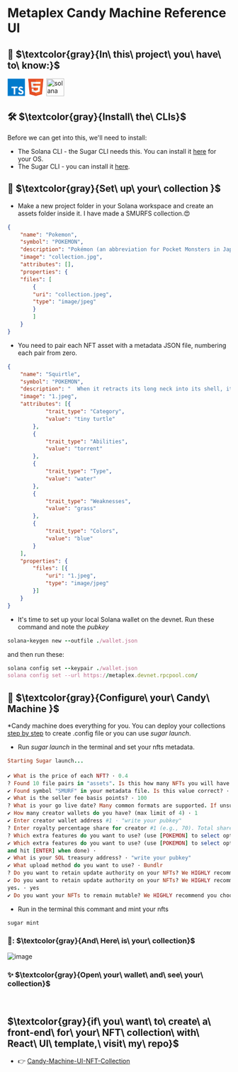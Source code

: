 # Metaplex Candy Machine Reference UI  

## :dart: $\textcolor{gray}{In\ this\ project\ you\ have\ to\ know:}$

<div>
     <img src="https://raw.githubusercontent.com/devicons/devicon/1119b9f84c0290e0f0b38982099a2bd027a48bf1/icons/typescript/typescript-original.svg" title="typescript" **alt="typescript" width="40" height="40"/>
<img src="https://github.com/devicons/devicon/blob/master/icons/html5/html5-original.svg" title="html"**alt="html" width="40" height="40"/>
  <img src="https://user-images.githubusercontent.com/109158340/207687793-d2fe408f-6bfc-4ce6-bfd0-ca7e8bcc17e7.png" title="solana" **alt="solana" width="40" height="40"/>
 </div>

## 🛠  $\textcolor{gray}{Install\ the\ CLIs}$

Before we can get into this, we'll need to install:

* The Solana CLI - the Sugar CLI needs this. You can install it [here](https://docs.solana.com/cli/install-solana-cli-tools) for your OS.
* The Sugar CLI - you can install it [here](https://docs.metaplex.com/developer-tools/sugar/overview/installation).

##  🍬 $\textcolor{gray}{Set\ up\ your\ collection }$

* Make a new project folder in your Solana workspace and create an assets folder inside it. I have made a SMURFS collection.:heart_eyes:

```json
{
    "name": "Pokemon",
    "symbol": "POKEMON",
    "description": "Pokémon (an abbreviation for Pocket Monsters in Japan) is a Japanese media franchise managed by The Pokémon Company, founded by Nintendo, Game Freak, and Creatures. The franchise was created by Satoshi Tajiri in 1996, and is centered around fictional creatures called Pokémon. In Pokemon, Pokémon Trainer are people who catch, train, care for, and battle with Pokémon. The English slogan for the Franchise is Gotta Catch Em All!",
    "image": "collection.jpg",
    "attributes": [],
    "properties": {
    "files": [
        {
        "uri": "collection.jpeg",
        "type": "image/jpeg"
        }
        ]
    }
}

```

* You need to pair each NFT asset with a metadata JSON file, numbering each pair from zero.

```json
{
    "name": "Squirtle",
    "symbol": "POKEMON",
    "description": "  When it retracts its long neck into its shell, it squirts out water with vigorous force. ",
    "image": "1.jpeg",
    "attributes": [{
            "trait_type": "Category",
            "value": "tiny turtle"
        },
        {
            "trait_type": "Abilities",
            "value": "torrent"
        },
        {
            "trait_type": "Type",
            "value": "water"
        },
        {
            "trait_type": "Weaknesses",
            "value": "grass"
        },
        {
            "trait_type": "Colors",
            "value": "blue"
        }
    ],
    "properties": {
        "files": [{
            "uri": "1.jpeg",
            "type": "image/jpeg"
        }]
    }
}

```

* It's time to set up your local Solana wallet on the devnet.
Run these command and note the <i>pubkey</i>

```ruby
solana-keygen new --outfile ./wallet.json
```

and then run these:

```ruby
solana config set --keypair ./wallet.json
solana config set --url https://metaplex.devnet.rpcpool.com/
```

##  🍭 $\textcolor{gray}{Configure\ your\ Candy\ Machine }$

 *Candy machine does everything for you. You can deploy your collections [step by step](https://docs.metaplex.com/developer-tools/sugar/tutorials/my-first-candy-machine#set-up-your-project) to create .config file or you can use <i>sugar launch</i>.

* Run <i>sugar launch</i> in the terminal and set your nfts metadata.

```ruby
Starting Sugar launch...

✔ What is the price of each NFT? · 0.4
? Found 10 file pairs in "assets". Is this how many NFTs you will have in your candy m✔ Found 10 file pairs in "assets". Is this how many NFTs you will have in your candy machine? · yes
✔ Found symbol "SMURF" in your metadata file. Is this value correct? · yes
✔ What is the seller fee basis points? · 100
? What is your go live date? Many common formats are supported. If unsure, try YYYY-MM-DD HH:MM:SS [+/-]UTC-OFFSET or type 'now' for current time. For example 2022-05-02 18✔ What is your go live date? Many common formats are supported. If unsure, try YYYY-MM-DD HH:MM:SS [+/-]UTC-OFFSET or type 'now' for current time. For example 2022-05-02 18:00:00 +0000 for May 2, 2022 18:00:00 UTC. · now
✔ How many creator wallets do you have? (max limit of 4) · 1
✔ Enter creator wallet address #1 · "write your pubkey"           
? Enter royalty percentage share for creator #1 (e.g., 70). Total shares must add to 1✔ Enter royalty percentage share for creator #1 (e.g., 70). Total shares must add to 100. · 100
? Which extra features do you want to use? (use [POKEMON] to select options you want 
✔ Which extra features do you want to use? (use [POKEMON] to select options you want 
and hit [ENTER] when done) ·
✔ What is your SOL treasury address? · "write your pubkey"    
✔ What upload method do you want to use? · Bundlr
? Do you want to retain update authority on your NFTs? We HIGHLY recommend you choose 
✔ Do you want to retain update authority on your NFTs? We HIGHLY recommend you choose 
yes. · yes
✔ Do you want your NFTs to remain mutable? We HIGHLY recommend you choose yes. · yes
```

* Run in the terminal this commant and mint your nfts

```ruby
sugar mint
```

### 🎉: $\textcolor{gray}{And\ Here\ is\ your\ collection}$

![image]()

### :sparkles: $\textcolor{gray}{Open\ your\ wallet\ and\ see\ your\ collection}$

 <p align="center">
    <img src="">

## $\textcolor{gray}{if\ you\ want\ to\ create\ a\ front-end\ for\ your\ NFT\ collection\ with\  React\ UI\ template,\ visit\ my\ repo}$

* :point_right: [Candy-Machine-UI-NFT-Collection](https://github.com/buraktitiz/Patika-FrontEnd/tree/main/Solana/nft)
